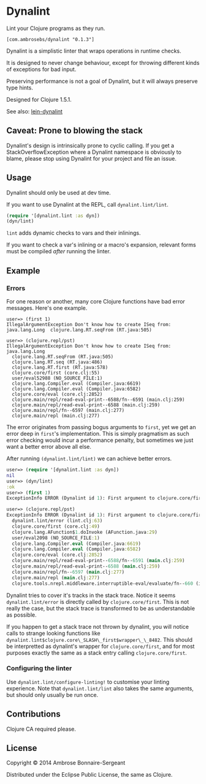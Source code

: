 # Dynalint

Lint your Clojure programs as they run.

```
[com.ambrosebs/dynalint "0.1.3"]
```

Dynalint is a simplistic linter that wraps operations in runtime checks.

It is designed to never change behaviour, except for throwing different
kinds of exceptions for bad input.

Preserving performance is not a goal of Dynalint, but it will always
preserve type hints.

Designed for Clojure 1.5.1.

See also: [lein-dynalint](https://github.com/frenchy64/lein-dynalint)

## Caveat: Prone to blowing the stack

Dynalint's design is intrinsically prone to cyclic calling. If you get a StackOverflowException
where a Dynalint namespace is obviously to blame, please stop using Dynalint for your
project and file an issue.

## Usage

Dynalint should only be used at dev time.

If you want to use Dynalint at the REPL, call `dynalint.lint/lint`.

```clojure
(require '[dynalint.lint :as dyn])
(dyn/lint)
```

`lint` adds dynamic checks to vars and their inlinings.

If you want to check a var's inlining or a macro's expansion, relevant
forms must be compiled *after* running the linter.

## Example

### Errors

For one reason or another, many core Clojure functions have bad error messages.
Here's one example.

```
user=> (first 1)
IllegalArgumentException Don't know how to create ISeq from: java.lang.Long  clojure.lang.RT.seqFrom (RT.java:505)

user=> (clojure.repl/pst)
IllegalArgumentException Don't know how to create ISeq from: java.lang.Long
  clojure.lang.RT.seqFrom (RT.java:505)
  clojure.lang.RT.seq (RT.java:486)
  clojure.lang.RT.first (RT.java:578)
  clojure.core/first (core.clj:55)
  user/eval52988 (NO_SOURCE_FILE:1)
  clojure.lang.Compiler.eval (Compiler.java:6619)
  clojure.lang.Compiler.eval (Compiler.java:6582)
  clojure.core/eval (core.clj:2852)
  clojure.main/repl/read-eval-print--6588/fn--6591 (main.clj:259)
  clojure.main/repl/read-eval-print--6588 (main.clj:259)
  clojure.main/repl/fn--6597 (main.clj:277)
  clojure.main/repl (main.clj:277)
```

The error originates from passing bogus arguments to `first`, yet we get an error
deep in `first`'s implementation. This is simply pragmatism as such error checking would
incur a performance penalty, but sometimes we just want a better error above all else.

After running `(dynalint.lint/lint)` we can achieve better errors.

```clojure
user=> (require '[dynalint.lint :as dyn])
nil
user=> (dyn/lint)
:ok
user=> (first 1)
ExceptionInfo ERROR (Dynalint id 1): First argument to clojure.core/first must be seqable: 1 (instance of class java.lang.Long)  dynalint.lint/error (lint.clj:63)

user=> (clojure.repl/pst)
ExceptionInfo ERROR (Dynalint id 1): First argument to clojure.core/first must be seqable: 1 (instance of class java.lang.Long) {:dynalint.lint/dynalint true, :dynalint.lint/error true, :dynalint.lint/id 1}
  dynalint.lint/error (lint.clj:63)
  clojure.core/first (core.clj:49)
  clojure.lang.AFunction$1.doInvoke (AFunction.java:29)
  user/eval2098 (NO_SOURCE_FILE:1)
  clojure.lang.Compiler.eval (Compiler.java:6619)
  clojure.lang.Compiler.eval (Compiler.java:6582)
  clojure.core/eval (core.clj:2852)
  clojure.main/repl/read-eval-print--6588/fn--6591 (main.clj:259)
  clojure.main/repl/read-eval-print--6588 (main.clj:259)
  clojure.main/repl/fn--6597 (main.clj:277)
  clojure.main/repl (main.clj:277)
  clojure.tools.nrepl.middleware.interruptible-eval/evaluate/fn--660 (interruptible_eval.clj:56)
```

Dynalint tries to cover it's tracks in the stack trace. Notice it seems `dynalint.lint/error`
is directly called by `clojure.core/first`. This is not really the case, but the stack trace
is transformed to be as understandable as possible. 

If you happen to get a stack trace not thrown
by dynalint, you will notice calls to strange looking functions like 
`dynalint.lint$clojure.core\_SLASH\_first$wrapper\_\_8482`. This should be interpretted as dynalint's
wrapper for `clojure.core/first`, and for most purposes exactly the same as a stack entry calling
`clojure.core/first`.

### Configuring the linter

Use `dynalint.lint/configure-linting!` to customise your linting experience. Note that
`dynalint.lint/lint` also takes the same arguments, but should only usually be run once.

## Contributions

Clojure CA required please.

## License

Copyright © 2014 Ambrose Bonnaire-Sergeant

Distributed under the Eclipse Public License, the same as Clojure.
